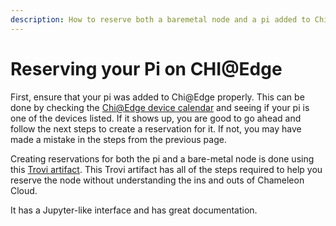 ```yaml
---
description: How to reserve both a baremetal node and a pi added to Chi@Edge
---
```


# Reserving your Pi on CHI@Edge

First, ensure that your pi was added to Chi@Edge properly. This can be done by checking the [Chi@Edge device calendar](https://chi.edge.chameleoncloud.org/project/leases/calendar/device/) and seeing if your pi is one of the devices listed. If it shows up, you are good to go ahead and follow the next steps to create a reservation for it. If not, you may have made a mistake in the steps from the previous page.&#x20;

Creating reservations for both the pi and a bare-metal node is done using this [Trovi artifact](https://www.chameleoncloud.org/experiment/share/8800ebd1-411e-4e94-9b62-6883f09188e7). This Trovi artifact has all of the steps required to help you reserve the node without understanding the ins and outs of Chameleon Cloud.&#x20;

It has a Jupyter-like interface and has great documentation.&#x20;
